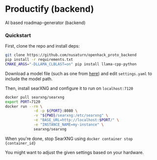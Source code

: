 # Productify (backend)
AI based roadmap-generator (backend)

### Quickstart
First, clone the repo and install deps:  
```sh
git clone https://github.com/nusaturn/openhack_proto_backend
pip install -r requirements.txt
CMAKE_ARGS="-DLLAMA_CLBLAST=on" pip install llama-cpp-python
```
Download a model file (such as one from [here](https://huggingface.co/TheBloke/dolphin-2.6-mistral-7B-dpo-GGUF))
and edit `settings.yaml` to include the model path.  

Then, install searXNG and configure it to run on `localhost:7120`
```sh
docker pull searxng/searxng
export PORT=7120
docker run --rm \
             -d -p ${PORT}:8080 \
             -v "${PWD}/searxng:/etc/searxng" \
             -e "BASE_URL=http://localhost:$PORT/" \
             -e "INSTANCE_NAME=my-instance" \
             searxng/searxng
```

When you're done, stop SearXNG using `docker container stop {container_id} `


You might want to adjust the given settings based on your hardware.

